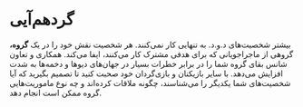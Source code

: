 # گردهم‌آیی
بیشتر شخصیت‌های د.و.د. به تنهایی کار نمی‌کنند. هر شخصیت نقش خود را در یک **گروه،** گروهی از ماجراجویانی که برای هدفی مشترک کار می‌کنند، ایفا می‌کند. همکاری و تعاون شانس بقای گروه شما را در برابر خطرات بسیار در جهان‌های دیوها و دخمه‌ها به شدت افزایش می‌دهد. با سایر بازیکنان و بازی‌گردان خود صحبت کنید تا تصمیم بگیرید که آیا شخصیت‌های شما یکدیگر را می‌شناسند، چگونه ملاقات کرده‌اند و چه نوع ماموریت‌هایی گروه ممکن است انجام دهد.
